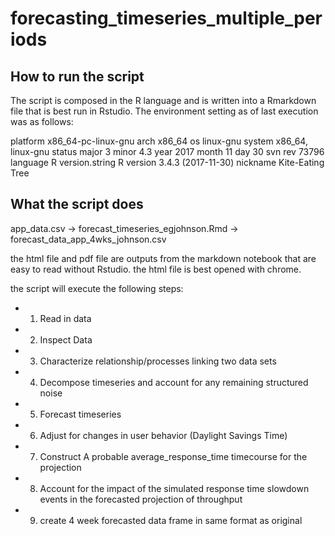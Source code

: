 # forecasting_timeseries_multiple_periods

## How to run the script

The script is composed in the R language and is written into a Rmarkdown file that is best run in Rstudio.
The environment setting as of last execution was as follows:

platform       x86_64-pc-linux-gnu
arch           x86_64
os             linux-gnu
system         x86_64, linux-gnu
status
major          3
minor          4.3
year           2017
month          11
day            30
svn rev        73796
language       R
version.string R version 3.4.3 (2017-11-30)
nickname       Kite-Eating Tree

## What the script does

app_data.csv -> forecast_timeseries_egjohnson.Rmd -> forecast_data_app_4wks_johnson.csv 

the html file and pdf file are outputs from the markdown notebook that are easy to read without Rstudio.
the html file is best opened with chrome.

the script will execute the following steps:

* 1. Read in data 
* 2. Inspect Data
* 3. Characterize relationship/processes linking two data sets
* 4. Decompose timeseries and account for any remaining structured noise
* 5. Forecast timeseries
* 6. Adjust for changes in user behavior (Daylight Savings Time)
* 7. Construct A probable average_response_time timecourse for the projection
* 8. Account for the impact of the simulated response time slowdown events in the forecasted projection of throughput
* 9.  create 4 week forecasted data frame in same format as original




